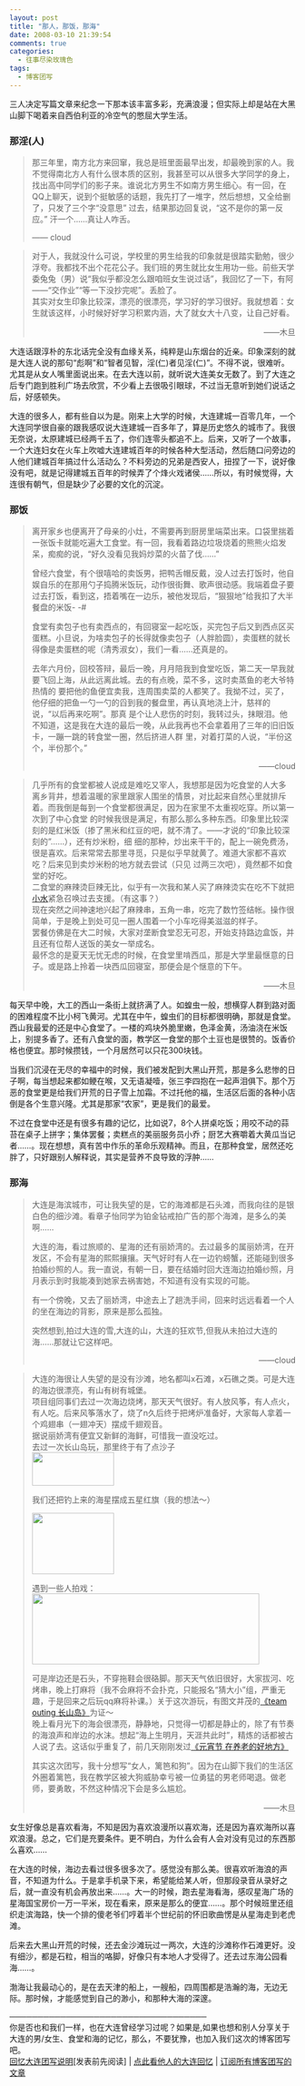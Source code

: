 ```yaml
---
layout: post
title: "那人，那饭，那海"
date: 2008-03-10 21:39:54
comments: true
categories:
  - 往事尽染玫瑰色
tags:
  - 博客团写
---
```

三人决定写篇文章来纪念一下那本该丰富多彩，充满浪漫；但实际上却是站在大黑山脚下喝着来自西伯利亚的冷空气的憋屈大学生活。

### 那淫(人)

> 那三年里，南方北方来回窜，我总是班里面最早出发，却最晚到家的人。我不觉得南北方人有什么很本质的区别，我甚至可以从很多大学同学的身上，找出高中同学们的影子来。谁说北方男生不如南方男生细心。有一回，在QQ上聊天，说到个挺敏感的话题，我先打了一堆字，然后想想，又全给删了，只发了三个字“没意思” 过去，结果那边回复说，“这不是你的第一反应。” 汗一个……真让人咋舌。
>
> —— cloud

> 对于人，我就没什么可说，学校里的男生给我的印象就是很踏实勤勉，很少浮夸。我都找不出个花<em style="display: none">八拜是方位即&#8212;东南西北,东南,东北,西南,西北.表示无论何地我们都生死与共.也有向古代八个结拜兄弟学习的意思</em>花<em style="display: none">俺二人以八拜之交，同三军之事</em>公子。我们班的男生就比女生用功一些。前些天学委兔兔（男）说“我似乎都没怎么跟咱班女生说过话”，我回忆了一下，有阿——“交作业”“等一下没抄完呢”。丢脸了。  
> 其实对女生印象比较深，漂亮的很漂亮，学习好的学习很好。我就想着：女生就该这样，小时候好好学习积累内涵，大了就女大十八变，让自己好看。
> 
> <p align="right">
>   ——木旦
> </p>

大连话跟淳朴的东北话完全没有血缘关系，纯粹是山东烟台的近亲。印象深刻的就是大连人说的那句“彪啊”和“智者见智，淫(仁)者见淫(仁)”。不得不说，很难听。尤其是从女人嘴里面说出来。在去大连以前，就听说大连美女无数了。到了大连之后专门跑到胜利广场去欣赏，不少看上去很吸引眼球，不过当无意听到她们说话之后，好感顿失。

大连的很多人，都有些自以为是。刚来上大学的时候，大连建城一百零几年，一个大连同学很自豪的跟我感叹说大连建城一百多年了，算是历史悠久的城市了。我很无奈说，太原建城已经两千五了，你们连零头都追不上。后来，又听了一个故事，一个大连妇女在火车上吹嘘大连建城百年的时候各种大型活动，然后随口问旁边的人他们建城百年搞过什么活动么？不料旁边的兄弟是西安人，扭捏了一下，说好像没有吧，就是记得建城五百年的时候弄了个烽火戏诸侯……所以，有时候觉得，大连很有朝气，但是缺少了必要的文化的沉淀。

### 那饭

> 离开家乡也便离开了母亲的小灶，不需要再到厨房里端菜出来。口袋里揣着一张饭卡就能吃遍大工食堂。有一回，我看着路边垃圾烧着的熊熊火焰发呆，痴痴的说，“好久没看见我妈炒菜的火苗了伐……”
> 
> 曾经六食堂，有个很嘻哈的卖饭男，把鸭舌帽反戴，没人过去打饭时，他自娱自乐的在那用勺子捣腾米饭玩，动作很街舞、歌声很动感。我端着盘子要过去打饭，看到这，捂着嘴在一边乐，被他发现后，“狠狠地”给我扣了大半餐盘的米饭- -#
> 
> 食堂有卖包子也有卖西点的，有回寝室一起吃饭，买完包子后又到西点区买蛋糕。小旦说，为啥卖包子的长得就像卖包子（人胖脸圆），卖蛋糕的就长得像是卖蛋糕的呢（清秀淑女），我们一看……还真是的。
> 
> 去年六月份，回校答辩，最后一晚，月月陪我到食堂吃饭，第二天一早我就要飞回上海，从此远离此城。去的有点晚，菜不多，这时卖蒸鱼的老大爷特热情的 要把他的鱼便宜卖我，连周围卖菜的人都笑了。我拗不过，买了，他仔细的把鱼一勺一勺的舀到我的餐盘里，再认真地浇上汁，慈祥的说，“以后再来吃啊”。那真 是个让人悲伤的时刻，我转过头，抹眼泪。他不知道，这是我在大连的最后一晚，从此我再也不会拿着用了三年的旧旧饭卡，一蹦一跳的转食堂一圈，然后挤进人群 里，对着打菜的人说，“半份这个，半份那个。”
> 
> <p align="right">
>   ——cloud
> </p>

> 几乎所有的食堂都被人说成是难吃又宰人，我想那是因为吃食堂的人<span style="display: none">八拜：原指古代世交子弟谒见长辈的礼节</span>大<span style="display: none">人们用“八拜之交”来表示世代有交情的两家弟子谒见对方长辈时的礼节</span>多 离乡背井，想着温暖的家里跟家人围坐的情景，对比起来自然心里就排斥着。而我倒是每到一个食堂都很满足，因为在家里不太重视吃穿。所以第一次到了中心食堂 的时候我很是满足，有那么那么多种东西。印象里比较深刻的是红米饭（掺了黑米和红豆的吧，就不清了。——才说的“印象比较深刻的”……），还有炒米粉，细 细的那种，炒出来干干的，配上一碗免费汤，很是喜欢。后来常常去那里寻觅，只是似乎早就黄了。难道大家都不喜欢吃？后来见到卖炒米粉的地方就去尝试（只见 过两三次吧），竟然都不如食堂的好吃。  
> 二食堂的麻辣烫巨辣无比，似乎有一次我和某人买了麻辣烫实在吃不下就把<span class="yo2keyword"><a href="http://www.cloudwater.net/" target="new">小水</a></span>紧急召唤过去支援。（有这事？）  
> 现在突然之间神速地兴起了麻辣串，五角一串，吃完了数竹签结帐。操作很简单，于是晚上到处可见一圈人围着一个小车吃得美滋滋的样子。  
> 罢餐仿佛是在大二时候，大家对垄断食堂忍无可忍，开始支持路边盒饭，并且还有位帮人送饭的美女一举成名。  
> 最怀念的是夏天无忧无虑的时候，在食堂里啃西瓜，那是大学里最惬意的日子。或是路上拎着一块西瓜回寝室，那便会是个惬意的下午。
> 
> <p align="right">
>   ——木旦
> </p>

每天早中晚，大工的西山一条街上就挤满了人。如蝗虫一般，想横穿人群到路对面的困难程度不比小柯飞黄河。尤其在中午，蝗虫们的目标都很明确，那就是食堂。西山我最爱的还是中心食堂了。一楼的鸡块外脆里嫩，色泽金黄，汤油浇在米饭上，别提多香了。还有八食堂的面，教学区一食堂的那个土豆也是很赞的。饭香价格也便宜。那时候攒钱，一个月居然可以只花300块钱。

当我们沉浸在无尽的幸福中的时候，我们被发配到大黑山开荒，那是多么悲惨的日子啊，每当想起来都如鲠在喉，又无语凝噎，张三李四抱在一起声泪俱下。那个万恶的食堂更是给我们开荒的日子雪上加霜。不过托他的福，生活区后面的各种小店倒是各个生意兴隆。尤其是那家“农家”，更是我们的最爱。

不过在食堂中还是有很多有趣的记忆，比如说7，8个人拼桌吃饭；用咬不动的蒜苔在桌子上拼字；集体罢餐；卖糕点的美丽服务员小乔；厨艺大赛嚼着大黄瓜当记者……。现在想想，真有苦中作乐的革命乐观精神。而且，在那种食堂，居然还吃胖了，只好跟别人解释说，其实是营养不良导致的浮肿……

### 那海

> 大连是海滨城市，可让我失望的是，它的海滩都是石头滩，而我向往的是银白色的细沙滩。看章子怡同学为铂金钻戒拍广告的那个海滩，是多么的美啊……
> 
> 大连的海，看过旅顺的、星海的还有丽娇湾的。去过最多的属丽娇湾，在开发区，不会有星海的熙熙攘攘。天气好时有人在一边钓螃蟹，还能碰到很多拍婚纱照的人。我一直说，有朝一日，要在结婚时回大连海边拍婚纱照，月月表示到时我能凑到她家去祸害她，不知道有没有实现的可能。
> 
> 有一个傍晚，又去了丽娇湾，中途去上了趟洗手间，回来时远远看着一个人的坐在海边的背影，原来是那么孤独。
> 
> 突然想到,拍过大连的雪,大连的山，大连的狂欢节,但我从未拍过大连的海……那就让它这样吧。
> 
> <p align="right">
>   ——cloud
> </p>

> 大连的海很让人失望的是没有沙滩，地名都叫x石滩，x石礁之类。可是大连的海边很漂亮，有山有树有城堡。  
> 项目组同事们去过一次海边烧烤，那天天气很好。有人放风筝，有人点火，有人吃。后来风筝落水了，烧了n久后终于把烤炉准备好，大家每人拿着一个鸡翅串（一翅冲天）摆成千翅观音。  
> 据说丽娇湾有便宜又新鲜的海鲜，可惜我一直没吃过。  
> 去过一次长山岛玩，那里终于有了点沙子  
> [<img src="http://lh4.google.com/wooddawn.j/RutYLz8RD9I/AAAAAAAAAFA/B7EiO269paY/s144/%E9%9E%8B%E5%8D%B0.jpg" height="59" width="144" />][1]
> 
> 我们还把钓上来的海星摆成五星红旗（我的想法～）
> 
> [<img src="http://lh5.google.com/wooddawn.j/RutYLD8RD8I/AAAAAAAAAE4/lSKDIjbC30g/s144/%E4%BA%94%E6%98%9F%E6%97%97.jpg" height="108" width="144" />][2]
> 
> 遇到一些人拍戏：  
> [<img src="http://lh4.google.com/wooddawn.j/RutYBz8RDvI/AAAAAAAAADQ/Qewo4lEioqY/s400/%E6%8B%8D%E6%88%8F-%E6%AC%A2%E4%B9%90%E7%9A%84%E6%B5%B7.jpg" height="125" width="400" />][3]
> 
> 可是岸边还是石头，不穿拖鞋会很硌脚。那天天气依旧很好，大家拔河、吃烤串，晚上打麻将（我不会麻将不会扑克，只能报名“猜大小”组，严重无趣，于是回来之后玩qq麻将补课。）关于这次游玩，有图文并茂的[《team outing 长山岛》][4]为证～  
> 晚上看月光下的海会很漂亮，静静地，只觉得一切都是静止的，除了有节奏的海浪声和岸边的水沫。想起“海上生明月，天涯共此时”，精炼的话都被古人说了去。这话似乎重复了，前几天刚刚发过[《元宵节 在养老的好地方》][5]
> 
> 其实这次团写，我十分想写“女人，篱笆和狗”。因为在山脚下我们的生活区外圈着篱笆，我在教学区被大狗威胁幸亏被一位勇猛的男老师喝退。做老师，要勇敢，不然这种情况下会是多么尴尬。
> 
> <p align="right">
>   ——木旦
> </p>

女生好像总是喜欢看海，不知是因为喜欢浪漫所以喜欢海，还是因为喜欢海所以喜欢浪漫。总之，它们是充要条件。更不明白，为什么会有人会对没有见过的东西那么喜欢……

在大连的时候，海边去看过很多很多次了。感觉没有那么美。很喜欢听海浪的声音，不知道为什么。于是拿手机录下来，希望能给某人听，但那段录音从录好之后，就一直没有机会再放出来……。大一的时候，跑去星海看海，感叹星海广场的星海国宝房价一万一平米，现在看来，原来是那么的便宜……。那个时候班里还组织走滨海路，快一个排的傻老爷们哼着半个世纪前的怀旧歌曲愣是从星海走到老虎滩。

后来去大黑山开荒的时候，还去金沙滩玩过一两次，大连的沙滩称作石滩更好。没有细沙，都是石粒，相当的咯脚，好像只有本地人才受得了。还去过东海公园看海……。

渤海让我最动心的，是在去天津的船上，一艘船，四周围都是浩瀚的海，无边无际。那时候，才能感觉到自己的渺小，和那种大海的深邃。

───────────────────────────────────  
你是否也和我们一样，也在大连曾经学习过呢？如果是,如果也想和别人分享关于大连的男/女生、食堂和海的记忆，那么，不要犹豫，也加入我们这次的博客团写吧。  
<a href="http://www.cloudwater.net/blogcorps_003_topic" target="_blank">回忆大连团写说明</a>[发表前先阅读] | <a href="http://del.icio.us/blog.corps/003" title="他人的大连回忆" target="_blank">点此看他人的大连回忆</a> | <a href="http://feed.feedsky.com/blogcorps" target="_blank" title="博客团写的RSS">订阅所有博客团写的文章</a>

 [1]: http://picasaweb.google.com/wooddawn.j/TeamOuting/photo#5110275162126749650
 [2]: http://picasaweb.google.com/wooddawn.j/TeamOuting/photo#5110275149241847746
 [3]: http://picasaweb.google.com/wooddawn.j/TeamOuting/photo#5110274990328057586
 [4]: http://wooddawn.yo2.cn/articles/team-outing-%e4%b8%8a%e5%b1%b1%e5%b2%9b.html
 [5]: http://wooddawn.yo2.cn/articles/%e5%85%83%e5%ae%b5%e8%8a%82-%e5%9c%a8%e5%85%bb%e8%80%81%e7%9a%84%e5%a5%bd%e5%9c%b0%e6%96%b9.html